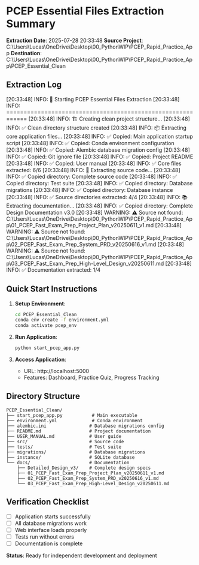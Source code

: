 # PCEP Essential Files Extraction Summary

**Extraction Date**: 2025-07-28 20:33:48
**Source Project**: C:\Users\Lucas\OneDrive\Desktop\00_PythonWIP\PCEP_Rapid_Practice_App
**Destination**: C:\Users\Lucas\OneDrive\Desktop\00_PythonWIP\PCEP_Rapid_Practice_App\PCEP_Essential_Clean

## Extraction Log
[20:33:48] INFO: 🎯 Starting PCEP Essential Files Extraction
[20:33:48] INFO: ============================================================
[20:33:48] INFO: 🏗️  Creating clean project structure...
[20:33:48] INFO: ✅ Clean directory structure created
[20:33:48] INFO: 📦 Extracting core application files...
[20:33:48] INFO: ✅ Copied: Main application startup script
[20:33:48] INFO: ✅ Copied: Conda environment configuration
[20:33:48] INFO: ✅ Copied: Alembic database migration config
[20:33:48] INFO: ✅ Copied: Git ignore file
[20:33:48] INFO: ✅ Copied: Project README
[20:33:48] INFO: ✅ Copied: User manual
[20:33:48] INFO: ✅ Core files extracted: 6/6
[20:33:48] INFO: 🐍 Extracting source code...
[20:33:48] INFO: ✅ Copied directory: Complete source code
[20:33:48] INFO: ✅ Copied directory: Test suite
[20:33:48] INFO: ✅ Copied directory: Database migrations
[20:33:48] INFO: ✅ Copied directory: Database instance
[20:33:48] INFO: ✅ Source directories extracted: 4/4
[20:33:48] INFO: 📚 Extracting documentation...
[20:33:48] INFO: ✅ Copied directory: Complete Design Documentation v3.0
[20:33:48] WARNING: ⚠️  Source not found: C:\Users\Lucas\OneDrive\Desktop\00_PythonWIP\PCEP_Rapid_Practice_App\01_PCEP_Fast_Exam_Prep_Project_Plan_v20250611_v1.md
[20:33:48] WARNING: ⚠️  Source not found: C:\Users\Lucas\OneDrive\Desktop\00_PythonWIP\PCEP_Rapid_Practice_App\02_PCEP_Fast_Exam_Prep_System_PRD_v20250616_v1.md
[20:33:48] WARNING: ⚠️  Source not found: C:\Users\Lucas\OneDrive\Desktop\00_PythonWIP\PCEP_Rapid_Practice_App\03_PCEP_Fast_Exam_Prep_High-Level_Design_v20250611.md
[20:33:48] INFO: ✅ Documentation extracted: 1/4


## Quick Start Instructions

1. **Setup Environment**:
   ```bash
   cd PCEP_Essential_Clean
   conda env create -f environment.yml
   conda activate pcep_env
   ```

2. **Run Application**:
   ```bash
   python start_pcep_app.py
   ```

3. **Access Application**:
   - URL: http://localhost:5000
   - Features: Dashboard, Practice Quiz, Progress Tracking

## Directory Structure
```
PCEP_Essential_Clean/
├── start_pcep_app.py           # Main executable
├── environment.yml             # Conda environment
├── alembic.ini                # Database migrations config
├── README.md                  # Project documentation
├── USER_MANUAL.md             # User guide
├── src/                       # Source code
├── tests/                     # Test suite
├── migrations/                # Database migrations
├── instance/                  # SQLite database
└── docs/                      # Documentation
    ├── Detailed_Design_v3/    # Complete design specs
    ├── 01_PCEP_Fast_Exam_Prep_Project_Plan_v20250611_v1.md
    ├── 02_PCEP_Fast_Exam_Prep_System_PRD_v20250616_v1.md
    └── 03_PCEP_Fast_Exam_Prep_High-Level_Design_v20250611.md
```

## Verification Checklist
- [ ] Application starts successfully
- [ ] All database migrations work
- [ ] Web interface loads properly
- [ ] Tests run without errors
- [ ] Documentation is complete

**Status**: Ready for independent development and deployment
